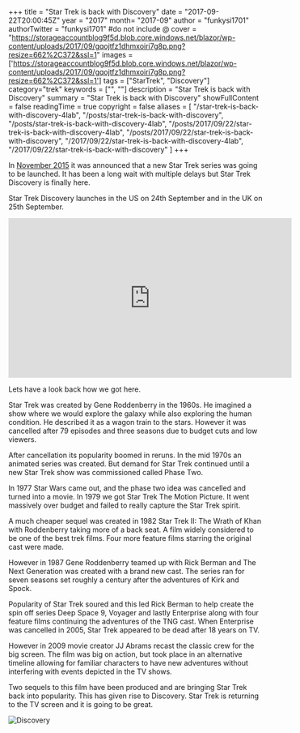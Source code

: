 +++
title = "Star Trek is back with Discovery"
date = "2017-09-22T20:00:45Z"
year = "2017"
month= "2017-09"
author = "funkysi1701"
authorTwitter = "funkysi1701" #do not include @
cover = "https://storageaccountblog9f5d.blob.core.windows.net/blazor/wp-content/uploads/2017/09/gqojtfz1dhmxoiri7g8p.png?resize=662%2C372&ssl=1"
images = ['https://storageaccountblog9f5d.blob.core.windows.net/blazor/wp-content/uploads/2017/09/gqojtfz1dhmxoiri7g8p.png?resize=662%2C372&ssl=1']
tags = ["StarTrek", "Discovery"]
category="trek"
keywords = ["", ""]
description = "Star Trek is back with Discovery"
summary = "Star Trek is back with Discovery"
showFullContent = false
readingTime = true
copyright = false
aliases = [
    "/star-trek-is-back-with-discovery-4lab",
    "/posts/star-trek-is-back-with-discovery",
    "/posts/star-trek-is-back-with-discovery-4lab",
    "/posts/2017/09/22/star-trek-is-back-with-discovery-4lab",
    "/posts/2017/09/22/star-trek-is-back-with-discovery",
    "/2017/09/22/star-trek-is-back-with-discovery-4lab",
    "/2017/09/22/star-trek-is-back-with-discovery"
]
+++

In [November 2015](https://www.funkysi1701.com/posts/star-trek-is-back-in-2017) it was announced that a new Star Trek series was going to be launched. It has been a long wait with multiple delays but Star Trek Discovery is finally here.

Star Trek Discovery launches in the US on 24th September and in the UK on 25th September.

<iframe src="https://www.youtube.com/embed/UoV3kc05Nwc?rel=0" width="560" height="315" frameborder="0" allowfullscreen="allowfullscreen"></iframe>

Lets have a look back how we got here.

Star Trek was created by Gene Roddenberry in the 1960s. He imagined a show where we would explore the galaxy while also exploring the human condition. He described it as a wagon train to the stars. However it was cancelled after 79 episodes and three seasons due to budget cuts and low viewers.

After cancellation its popularity boomed in reruns. In the mid 1970s an animated series was created. But demand for Star Trek continued until a new Star Trek show was commissioned called Phase Two.

In 1977 Star Wars came out, and the phase two idea was cancelled and turned into a movie. In 1979 we got Star Trek The Motion Picture. It went massively over budget and failed to really capture the Star Trek spirit.

A much cheaper sequel was created in 1982 Star Trek II: The Wrath of Khan with Roddenberry taking more of a back seat. A film widely considered to be one of the best trek films. Four more feature films starring the original cast were made.

However in 1987 Gene Roddenberry teamed up with Rick Berman and The Next Generation was created with a brand new cast. The series ran for seven seasons set roughly a century after the adventures of Kirk and Spock.

Popularity of Star Trek soured and this led Rick Berman to help create the spin off series Deep Space 9, Voyager and lastly Enterprise along with four feature films continuing the adventures of the TNG cast. When Enterprise was cancelled in 2005, Star Trek appeared to be dead after 18 years on TV.

However in 2009 movie creator JJ Abrams recast the classic crew for the big screen. The film was big on action, but took place in an alternative timeline allowing for familiar characters to have new adventures without interfering with events depicted in the TV shows.

Two sequels to this film have been produced and are bringing Star Trek back into popularity. This has given rise to Discovery. Star Trek is returning to the TV screen and it is going to be great.

![Discovery](https://storageaccountblog9f5d.blob.core.windows.net/blazor/wp-content/uploads/2017/09/gqojtfz1dhmxoiri7g8p.png?resize=662%2C372&ssl=1)